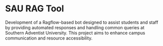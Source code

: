 # SAU RAG Tool
Development of a Ragflow-based bot designed to assist students and staff by providing automated responses and handling common queries at Southern Adventist University. This project aims to enhance campus communication and resource accessibility.
